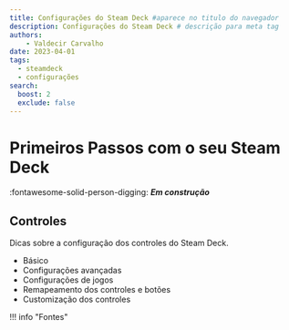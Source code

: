 ```yaml
---
title: Configurações do Steam Deck #aparece no titulo do navegador
description: Configurações do Steam Deck # descrição para meta tag
authors:
    - Valdecir Carvalho
date: 2023-04-01
tags:
  - steamdeck
  - configurações
search:
  boost: 2
  exclude: false
---
```


# Primeiros Passos com o seu Steam Deck
:fontawesome-solid-person-digging: **_Em construção_**


## Controles
Dicas sobre a configuração dos controles do Steam Deck.

- Básico
- Configurações avançadas
- Configurações de jogos
- Remapeamento dos controles e botões
- Customização dos controles

!!! info "Fontes"
